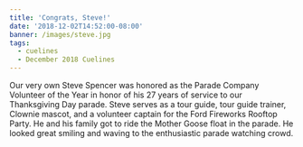 ```yaml
---
title: 'Congrats, Steve!'
date: '2018-12-02T14:52:00-08:00'
banner: /images/steve.jpg
tags:
  - cuelines
  - December 2018 Cuelines
---
```

Our very own Steve Spencer was honored as the Parade Company Volunteer of the Year in honor of his 27 years of service to our Thanksgiving Day parade. <!--more --> Steve serves as a tour guide, tour guide trainer, Clownie mascot, and a volunteer captain for the Ford Fireworks Rooftop Party.  He and his family got to ride the Mother Goose float in the parade. He looked great smiling and waving to the enthusiastic parade watching crowd.
